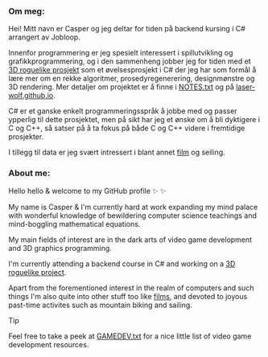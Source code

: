 ### Om meg:

Hei! Mitt navn er Casper og jeg deltar for tiden på backend kursing i C# arrangert av Jobloop.

Innenfor programmering er jeg spesielt interessert i spillutvikling og grafikkprogrammering, og i den sammenheng jobber jeg for tiden med et [3D roguelike prosjekt](https://github.com/LASER-WOLF/Roguelike) som et øvelsesprosjekt i C# der jeg har som formål å lære mer om en rekke algoritmer, prosedyregenerering, designmønstre og 3D rendering. Mer detaljer om projektet er å finne i [NOTES.txt](https://github.com/LASER-WOLF/Roguelike/blob/main/NOTES.txt) og på [laser-wolf.github.io](https://laser-wolf.github.io/). 

C# er et ganske enkelt programmeringsspråk å jobbe med og passer ypperlig til dette prosjektet, men på sikt har jeg et ønske om å bli dyktigere i C og C++, så satser på å ta fokus på både C og C++ videre i fremtidige prosjekter.

I tillegg til data er jeg svært intressert i blant annet [film](https://letterboxd.com/LASER_WOLF/) og seiling.


### About me:

Hello hello & welcome to my GitHub profile ✨ ✨

My name is Casper & I'm currently hard at work expanding my mind palace with wonderful knowledge of bewildering computer science teachings and mind-boggling mathematical equations. 

My main fields of interest are in the dark arts of video game development and 3D graphics programming.

I'm currently attending a backend course in C# and working on a [3D roguelike project](https://github.com/LASER-WOLF/Roguelike).

Apart from the forementioned interest in the realm of computers and such things I'm also quite into other stuff too like [films](https://letterboxd.com/LASER_WOLF/), and devoted to joyous past-time activites such as mountain biking and sailing.

> [!TIP]
> Feel free to take a peek at [GAMEDEV.txt](GAMEDEV.txt) for a nice little list of video game development resources.
